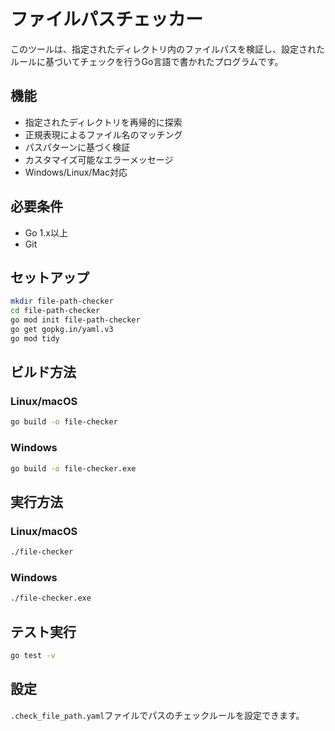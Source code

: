 # ファイルパスチェッカー

このツールは、指定されたディレクトリ内のファイルパスを検証し、設定されたルールに基づいてチェックを行うGo言語で書かれたプログラムです。

## 機能

- 指定されたディレクトリを再帰的に探索
- 正規表現によるファイル名のマッチング
- パスパターンに基づく検証
- カスタマイズ可能なエラーメッセージ
- Windows/Linux/Mac対応

## 必要条件

- Go 1.x以上
- Git

## セットアップ

```bash
mkdir file-path-checker
cd file-path-checker
go mod init file-path-checker
go get gopkg.in/yaml.v3
go mod tidy
```

## ビルド方法

### Linux/macOS

```bash
go build -o file-checker
```

### Windows

```bash
go build -o file-checker.exe
```

## 実行方法

### Linux/macOS

```bash
./file-checker
```

### Windows

```bash
./file-checker.exe
```

## テスト実行

```bash
go test -v
```

## 設定

`.check_file_path.yaml`ファイルでパスのチェックルールを設定できます。